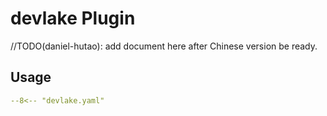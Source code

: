 # devlake Plugin

//TODO(daniel-hutao): add document here after Chinese version be ready.

## Usage

``` yaml
--8<-- "devlake.yaml"
```

